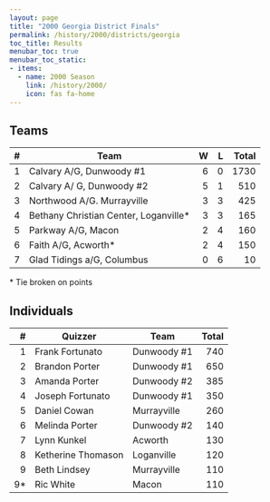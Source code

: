 ```yaml
---
layout: page
title: "2000 Georgia District Finals"
permalink: /history/2000/districts/georgia
toc_title: Results
menubar_toc: true
menubar_toc_static:
- items:
  - name: 2000 Season
    link: /history/2000/
    icon: fas fa-home
---
```


## Teams

|    # | Team                                  |    W |    L | Total |
| ---: | ------------------------------------- | ---: | ---: | ----: |
|    1 | Calvary A/G, Dunwoody #1              |    6 |    0 |  1730 |
|    2 | Calvary A/ G, Dunwoody #2             |    5 |    1 |   510 |
|    3 | Northwood A/G. Murrayville            |    3 |    3 |   425 |
|    4 | Bethany Christian Center, Loganville* |    3 |    3 |   165 |
|    5 | Parkway A/G, Macon                    |    2 |    4 |   160 |
|    6 | Faith A/G, Acworth*                   |    2 |    4 |   150 |
|    7 | Glad Tidings a/G, Columbus            |    0 |    6 |    10 |

\* Tie broken on points

## Individuals

|    # | Quizzer            | Team        | Total |
| ---: | ------------------ | ----------- | ----: |
|    1 | Frank Fortunato    | Dunwoody #1 |   740 |
|    2 | Brandon Porter     | Dunwoody #1 |   650 |
|    3 | Amanda Porter      | Dunwoody #2 |   385 |
|    4 | Joseph Fortunato   | Dunwoody #1 |   350 |
|    5 | Daniel Cowan       | Murrayville |   260 |
|    6 | Melinda Porter     | Dunwoody #2 |   140 |
|    7 | Lynn Kunkel        | Acworth     |   130 |
|    8 | Ketherine Thomason | Loganville  |   120 |
|    9 | Beth Lindsey       | Murrayville |   110 |
|   9* | Ric White          | Macon       |   110 |
